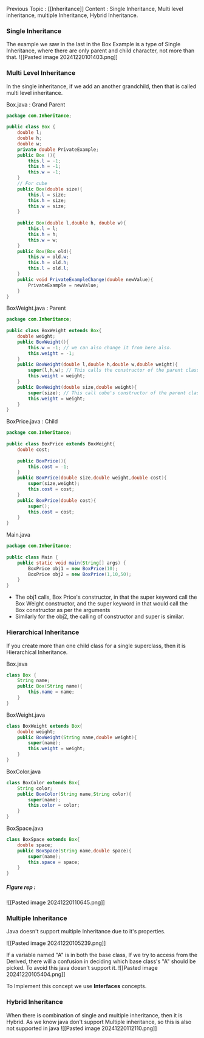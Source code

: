 Previous Topic : [[Inheritance]]
Content : Single Inheritance, Multi level inheritance, multiple Inheritance, Hybrid Inheritance.

### Single Inheritance

The example we saw in the last in the Box Example is a type of Single Inheritance, where there are only parent and child character, not more than that.
![[Pasted image 20241220101403.png]]

### Multi Level Inheritance 

In the single inheritance, if we add an another grandchild, then that is called multi level inheritance.

Box.java : Grand Parent
```Java
package com.Inheritance;  
  
public class Box {  
    double l;  
    double h;  
    double w;  
    private double PrivateExample;  
    public Box (){  
        this.l = -1;  
        this.h = -1;  
        this.w = -1;  
    }  
    // For cube  
    public Box(double size){  
        this.l = size;  
        this.h = size;  
        this.w = size;  
    }  
  
    public Box(double l,double h, double w){  
        this.l = l;  
        this.h = h;  
        this.w = w;  
    }  
    public Box(Box old){  
        this.w = old.w;  
        this.h = old.h;  
        this.l = old.l;  
    }  
    public void PrivateExampleChange(double newValue){  
        PrivateExample = newValue;  
    }  
}
```

BoxWeight.java : Parent
```Java
package com.Inheritance;  
  
public class BoxWeight extends Box{  
    double weight;  
    public BoxWeight(){  
        this.w = -1; // we can also change it from here also.  
        this.weight = -1;  
    }  
    public BoxWeight(double l,double h,double w,double weight){  
        super(l,h,w); // This calls the constructor of the parent class, initializing the parent class props  
        this.weight = weight;  
    }  
    public BoxWeight(double size,double weight){  
        super(size); // This call cube's constructor of the parent class  
        this.weight = weight;  
    }
}
```

BoxPrice.java : Child
```Java
package com.Inheritance;  
  
public class BoxPrice extends BoxWeight{  
    double cost;  
      
    public BoxPrice(){  
        this.cost = -1;  
    }  
    public BoxPrice(double size,double weight,double cost){  
        super(size,weight);  
        this.cost = cost;  
    }  
    public BoxPrice(double cost){  
        super();  
        this.cost = cost;  
    }       
}
```

Main.java
```Java
package com.Inheritance;  
  
public class Main {  
    public static void main(String[] args) {  
        BoxPrice obj1 = new BoxPrice(10);  
        BoxPrice obj2 = new BoxPrice(1,10,50);  
    }  
}
```

- The obj1 calls, Box Price's constructor, in that the super keyword call the Box Weight constructor, and the super keyword in that would call the Box constructor as per the arguments
- Similarly for the obj2, the calling of constructor and super is similar.


### Hierarchical Inheritance

If you create more than one child class for a single superclass, then it is Hierarchical Inheritance.

Box.java 
```Java
class Box {
	String name;
	public Box(String name){
		this.name = name;
	}
}
```

BoxWeight.java
```Java
class BoxWeight extends Box{
	double weight;
	public BoxWeight(String name,double weight){
		super(name);
		this.weight = weight;
	} 
}
```

BoxColor.java
```Java
class BoxColor extends Box{
	String color;
	public BoxColor(String name,String color){
		super(name);
		this.color = color;
	}
}
```

BoxSpace.java
```Java
class BoxSpace extends Box{
	double space;
	public BoxSpace(String name,double space){
		super(name);
		this.space = space;
	}
}
```
##### Figure rep :
![[Pasted image 20241220110645.png]]
### Multiple Inheritance

Java doesn't support multiple Inheritance due to it's properties.

![[Pasted image 20241220105239.png]]

If a variable named "A" is in both the base class, If we try to access from the Derived, there will a confusion in deciding which base class's "A" should be picked. To avoid this java doesn't support it.
![[Pasted image 20241220105404.png]]

To Implement this concept we use **Interfaces** concepts.

### Hybrid Inheritance
When there is combination of single and multiple inheritance, then  it is Hybrid.
As we know java don't support Multiple inheritance, so this is also not supported in java
![[Pasted image 20241220112110.png]]
